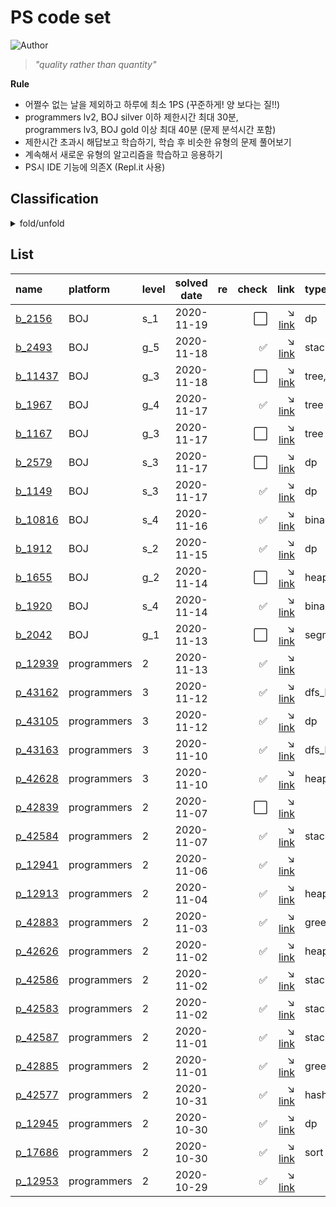 
# PS code set
![Author](https://img.shields.io/badge/Author-Altera520-red)

> *"quality rather than quantity"*

**Rule**
- 어쩔수 없는 날을 제외하고 하루에 최소 1PS (꾸준하게! 양 보다는 질!!)
- programmers lv2, BOJ silver 이하 제한시간 최대 30분,      
programmers lv3, BOJ gold 이상 최대 40분 (문제 분석시간 포함)
- 제한시간 초과시 해답보고 학습하기, 학습 후 비슷한 유형의 문제 풀어보기
- 계속해서 새로운 유형의 알고리즘을 학습하고 응용하기
- PS시 IDE 기능에 의존X (Repl.it 사용)

## Classification
<details>
<summary>fold/unfold</summary>
<div markdown="1">

- **A**
- **B**
    - [binary search](/classification/binary_search.md)
- **C**
- **D**
    - [DP](/classification/dp.md)
    - [DFS/BFS](/classification/dfs_bfs.md)
- **E**
- **F**
- **G**
    - [greedy](/classification/greedy.md)
- **H**
    - [hash](/classification/hash.md)
    - [heap](/classification/heap.md)
- **I**
- **J**
- **K**
    - [KMP](/classification/kmp.md)
- **L**
- **M**
- **N**
- **O**
- **P**
- **Q**
- **R**
- **S**
    - [stack/queue](/classification/stack_queue.md)
    - [sort](/classification/sort.md)
- **T**
    - [Trie](/classification/trie.md)
    - [tree](/classification/tree.md)
- **U**
- **V**
- **W**
- **X**
- **Y**
- **Z**
- [non-classify](/classification/non_classify.md)

</div>
</details>

## List
| name                                      | platform    | level | solved date | re | check                | link                                                                                 | type             |
|:------------------------------------------|:------------|:------|:-----------:|:--:|---------------------:|-------------------------------------------------------------------------------------:|:-----------------|
| [b_2156](/boj/silver/2156.cpp)            | BOJ         | s_1   | 2020-11-19  |    | :white_large_square: | :arrow_lower_right: [link](https://www.acmicpc.net/problem/2156)                     | dp               |
| [b_2493](/boj/gold/2493.cpp)              | BOJ         | g_5   | 2020-11-18  |    | :white_check_mark:   | :arrow_lower_right: [link](https://www.acmicpc.net/problem/2493)                     | stack_queue      |
| [b_11437](/boj/gold/11437.cpp)            | BOJ         | g_3   | 2020-11-18  |    | :white_large_square: | :arrow_lower_right: [link](https://www.acmicpc.net/problem/11437)                    | tree, LCA        |
| [b_1967](/boj/gold/1967.cpp)              | BOJ         | g_4   | 2020-11-17  |    | :white_check_mark:   | :arrow_lower_right: [link](https://www.acmicpc.net/problem/1967)                     | tree             |
| [b_1167](/boj/gold/1167.cpp)              | BOJ         | g_3   | 2020-11-17  |    | :white_large_square: | :arrow_lower_right: [link](https://www.acmicpc.net/problem/1167)                     | tree             |
| [b_2579](/boj/silver/2579.cpp)            | BOJ         | s_3   | 2020-11-17  |    | :white_large_square: | :arrow_lower_right: [link](https://www.acmicpc.net/problem/2579)                     | dp               |
| [b_1149](/boj/silver/1149.cpp)            | BOJ         | s_3   | 2020-11-17  |    | :white_check_mark:   | :arrow_lower_right: [link](https://www.acmicpc.net/problem/1149)                     | dp               |
| [b_10816](/boj/silver/10816.cpp)          | BOJ         | s_4   | 2020-11-16  |    | :white_check_mark:   | :arrow_lower_right: [link](https://www.acmicpc.net/problem/10816)                    | binary_search    |
| [b_1912](/boj/silver/1912.cpp)            | BOJ         | s_2   | 2020-11-15  |    | :white_check_mark:   | :arrow_lower_right: [link](https://www.acmicpc.net/problem/1912)                     | dp               |
| [b_1655](/boj/gold/1655.cpp)              | BOJ         | g_2   | 2020-11-14  |    | :white_large_square: | :arrow_lower_right: [link](https://www.acmicpc.net/problem/1655)                     | heap             |
| [b_1920](/boj/silver/1920.cpp)            | BOJ         | s_4   | 2020-11-14  |    | :white_check_mark:   | :arrow_lower_right: [link](https://www.acmicpc.net/problem/1920)                     | binary_search    |
| [b_2042](/boj/gold/2042.cpp)              | BOJ         | g_1   | 2020-11-13  |    | :white_large_square: | :arrow_lower_right: [link](https://www.acmicpc.net/problem/2042)                     | segment_tree     |
| [p_12939](/programmers/2_level/12939.cpp) | programmers | 2     | 2020-11-13  |    | :white_check_mark:   | :arrow_lower_right: [link](https://programmers.co.kr/learn/courses/30/lessons/12939) |                  |
| [p_43162](/programmers/3_level/43162.cpp) | programmers | 3     | 2020-11-12  |    | :white_check_mark:   | :arrow_lower_right: [link](https://programmers.co.kr/learn/courses/30/lessons/43162) | dfs_bfs          |
| [p_43105](/programmers/3_level/43105.cpp) | programmers | 3     | 2020-11-12  |    | :white_check_mark:   | :arrow_lower_right: [link](https://programmers.co.kr/learn/courses/30/lessons/43105) | dp               |
| [p_43163](/programmers/3_level/43163.cpp) | programmers | 3     | 2020-11-10  |    | :white_check_mark:   | :arrow_lower_right: [link](https://programmers.co.kr/learn/courses/30/lessons/43163) | dfs_bfs          |
| [p_42628](/programmers/3_level/42628.cpp) | programmers | 3     | 2020-11-10  |    | :white_check_mark:   | :arrow_lower_right: [link](https://programmers.co.kr/learn/courses/30/lessons/42628) | heap             |
| [p_42839](/programmers/2_level/42839.cpp) | programmers | 2     | 2020-11-07  |    | :white_large_square: | :arrow_lower_right: [link](https://programmers.co.kr/learn/courses/30/lessons/42839) |                  |
| [p_42584](/programmers/2_level/42584.cpp) | programmers | 2     | 2020-11-07  |    | :white_check_mark:   | :arrow_lower_right: [link](https://programmers.co.kr/learn/courses/30/lessons/42584) | stack_queue      |
| [p_12941](/programmers/2_level/12941.cpp) | programmers | 2     | 2020-11-06  |    | :white_check_mark:   | :arrow_lower_right: [link](https://programmers.co.kr/learn/courses/30/lessons/12941) |                  |
| [p_12913](/programmers/2_level/12913.cpp) | programmers | 2     | 2020-11-04  |    | :white_check_mark:   | :arrow_lower_right: [link](https://programmers.co.kr/learn/courses/30/lessons/12913) | heap             |
| [p_42883](/programmers/2_level/42883.cpp) | programmers | 2     | 2020-11-03  |    | :white_check_mark:   | :arrow_lower_right: [link](https://programmers.co.kr/learn/courses/30/lessons/42883) | greedy           |
| [p_42626](/programmers/2_level/42626.cpp) | programmers | 2     | 2020-11-02  |    | :white_check_mark:   | :arrow_lower_right: [link](https://programmers.co.kr/learn/courses/30/lessons/42626) | heap             |
| [p_42586](/programmers/2_level/42586.cpp) | programmers | 2     | 2020-11-02  |    | :white_check_mark:   | :arrow_lower_right: [link](https://programmers.co.kr/learn/courses/30/lessons/42586) | stack_queue      |
| [p_42583](/programmers/2_level/42583.cpp) | programmers | 2     | 2020-11-02  |    | :white_check_mark:   | :arrow_lower_right: [link](https://programmers.co.kr/learn/courses/30/lessons/42583) | stack_queue      |
| [p_42587](/programmers/2_level/42587.cpp) | programmers | 2     | 2020-11-01  |    | :white_check_mark:   | :arrow_lower_right: [link](https://programmers.co.kr/learn/courses/30/lessons/42587) | stack_queue      |
| [p_42885](/programmers/2_level/42885.cpp) | programmers | 2     | 2020-11-01  |    |  :white_check_mark:  | :arrow_lower_right: [link](https://programmers.co.kr/learn/courses/30/lessons/42885) | greedy           |
| [p_42577](/programmers/2_level/42577.cpp) | programmers | 2     | 2020-10-31  |    | :white_check_mark:   | :arrow_lower_right: [link](https://programmers.co.kr/learn/courses/30/lessons/42577) | hash             |
| [p_12945](/programmers/2_level/12945.cpp) | programmers | 2     | 2020-10-30  |    | :white_check_mark:   | :arrow_lower_right: [link](https://programmers.co.kr/learn/courses/30/lessons/12945) | dp               |
| [p_17686](/programmers/2_level/17686.cpp) | programmers | 2     | 2020-10-30  |    | :white_check_mark:   | :arrow_lower_right: [link](https://programmers.co.kr/learn/courses/30/lessons/17686) | sort             |
| [p_12953](/programmers/2_level/12953.cpp) | programmers | 2     | 2020-10-29  |    | :white_check_mark:   | :arrow_lower_right: [link](https://programmers.co.kr/learn/courses/30/lessons/12953) |                  |


